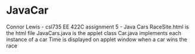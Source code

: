 # JavaCar
Connor Lewis - csl735
EE 422C assignment 5 - Java Cars
RaceSite.html is the html file
JavaCars.java is the applet class
Car.java implements each instance of a car
Time is displayed on applet window when a car wins the race
